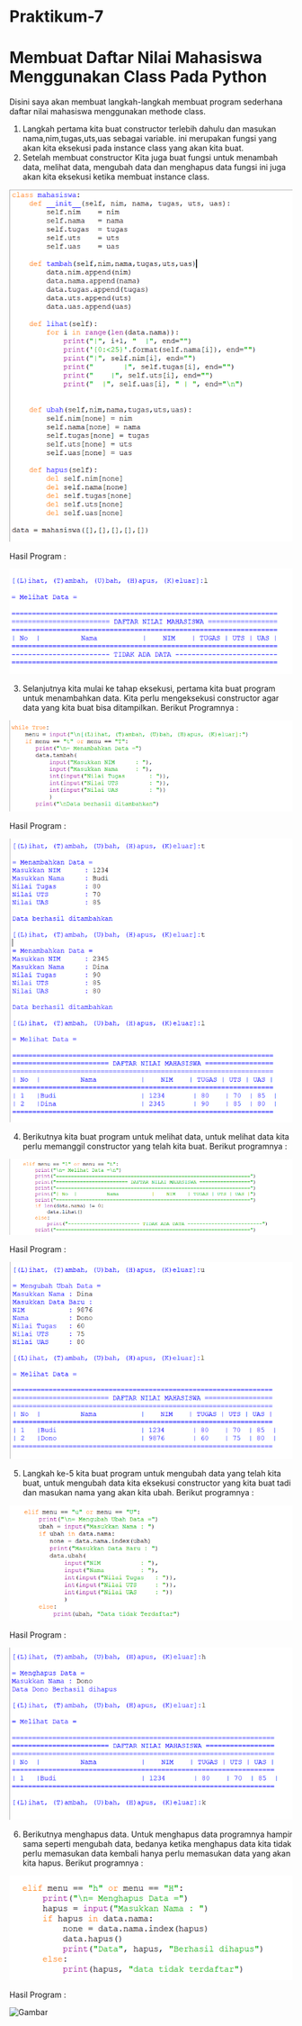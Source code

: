 # Praktikum-7

# Membuat Daftar Nilai Mahasiswa Menggunakan Class Pada Python

Disini saya akan membuat langkah-langkah membuat program sederhana daftar nilai mahasiswa menggunakan methode class.
1. Langkah pertama kita buat constructor terlebih dahulu dan masukan nama,nim,tugas,uts,uas sebagai variable. ini merupakan fungsi yang akan kita eksekusi pada instance class yang akan kita buat.
2. Setelah membuat constructor Kita juga buat fungsi untuk menambah data, melihat data, mengubah data dan menghapus data fungsi ini juga akan kita eksekusi ketika membuat instance class.

![Gambar](Screenshot/Langkah1.png)

Hasil Program :

![Gambar](Screenshot/Hasil1.png)

3. Selanjutnya kita mulai ke tahap eksekusi, pertama kita buat program untuk menambahkan data. Kita perlu mengeksekusi constructor agar data yang kita buat bisa ditampilkan. Berikut Programnya :

![Gambar](Screenshot/Langkah2.png)

Hasil Program :

![Gambar](Screenshot/Hasil2.png)

4. Berikutnya kita buat program untuk melihat data, untuk melihat data kita perlu memanggil constructor yang telah kita buat. Berikut programnya :

![Gambar](Screenshot/Langkah3.png)

Hasil Program :

![Gambar](Screenshot/Hasil3.png)

5. Langkah ke-5 kita buat program untuk mengubah data yang telah kita buat, untuk mengubah data kita eksekusi constructor yang kita buat tadi dan masukan nama yang akan kita ubah. Berikut programnya :

![Gambar](Screenshot/Langkah4.png)

Hasil Program :

![Gambar](Screenshot/Hasil4.png)

6. Berikutnya menghapus data. Untuk menghapus data programnya hampir sama seperti mengubah data, bedanya ketika menghapus data kita tidak perlu memasukan data kembali hanya perlu memasukan data yang akan kita hapus. Berikut programnya :

![Gambar](Screenshot/Langkah5.png)

Hasil Program :

![Gambar](Screenshot/Hasil5.png)